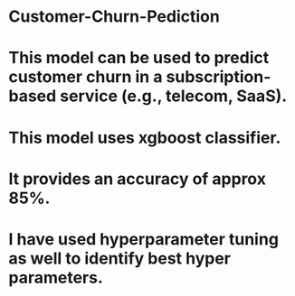 # Customer-Churn-Pediction
# This model can be used to predict customer churn in a subscription-based service (e.g., telecom, SaaS). 
# This model uses xgboost classifier.
# It provides an accuracy of approx 85%.
# I have used hyperparameter tuning as well to identify best hyper parameters.
